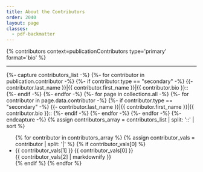```yaml
---
title: About the Contributors
order: 2040
layout: page
classes: 
  - pdf-backmatter
---
```


{% contributors context=publicationContributors type='primary' format='bio' %}

---

{%- capture contributors_list -%}
{%- for contributor in publication.contributor -%}
{%- if contributor.type == "secondary" -%}
{{- contributor.last_name }}|{{ contributor.first_name }}|{{ contributor.bio }}::
{%- endif -%}
{%- endfor -%}
{%- for page in collections.all -%}
{%- for contributor in page.data.contributor -%}
{%- if contributor.type == "secondary" -%}
{{- contributor.last_name }}|{{ contributor.first_name }}|{{ contributor.bio }}::
{%- endif -%}
{%- endfor -%}
{%- endfor -%}
{%- endcapture -%}
{% assign contributors_array = contributors_list | split: '::' | sort %}

<ul class="quire-contributors-list bio align-left">
{% for contributor in contributors_array %}
  {% assign contributor_vals = contributor | split: '|' %}
  {% if contributor_vals[0] %}
  <li class="quire-contributor" id="{{ contributor_vals[1] | downcase }}-{{ contributor_vals[0] | downcase }}">
  <div class="title is-5">
  <span class="quire-contributor__name">{{ contributor_vals[1] }} {{ contributor_vals[0] }}</span>
  </div>
  <div class="media">
  <div class="quire-contributor__details media-content">
  <div class="quire-contributor__bio">{{ contributor_vals[2] | markdownify }}</div>
  </div>
  </div>
  </li>
  {% endif %}
{% endfor %}
</ul>

<!-- The Liquid logic for the creation of the contributors_array above comes from: https://www.codeshopify.com/blog_posts/building-arrays-with-liquid-in-shopify -->
